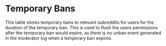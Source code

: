 # Temporary Bans

This table stores temporary bans to relevant subreddits for users for the
duration of the temporary ban. This is used to flush the users permissions after
the temporary ban would expire, as there is no unban event generated in the
moderator log when a temporary ban expires.
